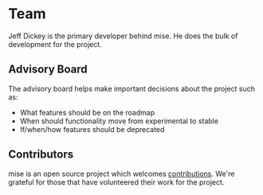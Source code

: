 <script setup>
import { VPTeamPage, VPTeamPageTitle, VPTeamPageSection, VPTeamMembers } from 'vitepress/theme'

const members = [
  {
    avatar: 'https://www.github.com/jdx.png',
    name: 'Jeff Dickey',
    title: 'BDFL',
    links: [
      { icon: 'github', link: 'https://github.com/jdx' },
      { icon: 'twitter', link: 'https://twitter.com/jdxcode' },
      { icon: 'mastodon', link: 'https://fosstodon.org/@jdx' }
    ]
  }
]
const board = [
  {
    avatar: 'https://www.github.com/booniepepper.png',
    name: 'Justin "J.R." Hill',
    links: [
      { icon: 'github', link: 'https://github.com/booniepepper' },
    ]
  },
  {
    avatar: 'https://www.github.com/pepicrft.png',
    name: 'Pedro Piñera Buendía',
    links: [
      { icon: 'github', link: 'https://github.com/pepicrft' },
    ]
  },
  {
    avatar: 'https://www.github.com/chadac.png',
    name: 'Chad Crawford',
    links: [
      { icon: 'github', link: 'https://github.com/chadac' },
    ]
  }
]
</script>

# Team

Jeff Dickey is the primary developer behind mise. He does the bulk of development for the project.

<VPTeamMembers :members="members" />

## Advisory Board

The advisory board helps make important decisions about the project such as:

- What features should be on the roadmap
- When should functionality move from experimental to stable
- If/when/how features should be deprecated

<VPTeamMembers :members="board" />

## Contributors

mise is an open source project which welcomes [contributions](https://github.com/jdx/mise/graphs/contributors). We're
grateful for those that have volunteered their work for the project.
